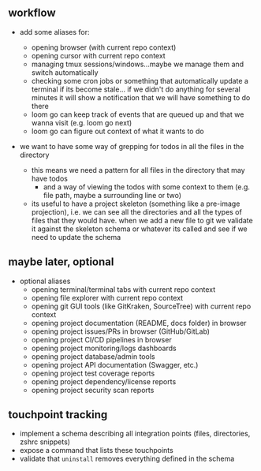 
## workflow
- add some aliases for:
    - opening browser (with current repo context)
    - opening cursor with current repo context
    - managing tmux sessions/windows...maybe we manage them and switch automatically
    - checking some cron jobs or something that automatically update a terminal if its become stale... if we didn't do anything for several minutes it will show a notification that we will have something to do there
    - loom go can keep track of events that are queued up and that we wanna visit (e.g. loom go next)
    - loom go can figure out context of what it wants to do

- we want to have some way of grepping for todos in all the files in the directory
    - this means we need a pattern for all files in the directory that may have todos
        - and a way of viewing the todos with some context to them (e.g. file path, maybe a surrounding line or two)
    - its useful to have a project skeleton (something like a pre-image projection), i.e. we can see all the directories and all the types of files that they would have. when we add a new file to git we validate it against the skeleton schema or whatever its called and see if we need to update the schema





## maybe later, optional
- optional aliases
    - opening terminal/terminal tabs with current repo context
    - opening file explorer with current repo context  
    - opening git GUI tools (like GitKraken, SourceTree) with current repo context
    - opening project documentation (README, docs folder) in browser
    - opening project issues/PRs in browser (GitHub/GitLab)
    - opening project CI/CD pipelines in browser
    - opening project monitoring/logs dashboards
    - opening project database/admin tools
    - opening project API documentation (Swagger, etc.)
    - opening project test coverage reports
    - opening project dependency/license reports
    - opening project security scan reports

## touchpoint tracking
- implement a schema describing all integration points (files, directories, zshrc snippets)
- expose a command that lists these touchpoints
- validate that `uninstall` removes everything defined in the schema
